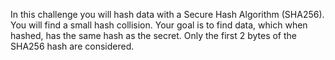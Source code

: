 In this challenge you will hash data with a Secure Hash Algorithm (SHA256).
You will find a small hash collision.
Your goal is to find data, which when hashed, has the same hash as the secret.
Only the first 2 bytes of the SHA256 hash are considered.

